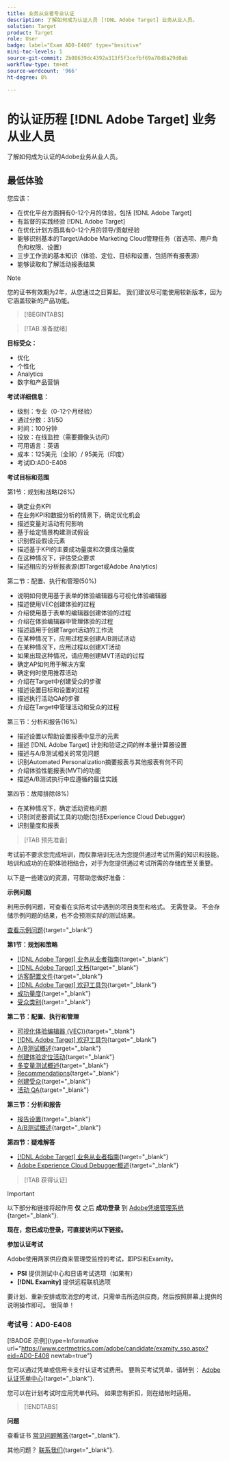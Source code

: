 ```yaml
---
title: 业务从业者专业认证
description: 了解如何成为认证人员 [!DNL Adobe Target] 业务从业人员。
solution: Target
product: Target
role: User
badge: label="Exam AD0-E408" type="besitive"
mini-toc-levels: 1
source-git-commit: 2b08639dc4392a313f5f3cefbf69a78d8a29d0ab
workflow-type: tm+mt
source-wordcount: '966'
ht-degree: 8%

---
```


# 的认证历程 [!DNL Adobe Target] 业务从业人员

了解如何成为认证的Adobe业务从业人员。

## 最低体验

您应该：

* 在优化平台方面拥有0-12个月的体验，包括 [!DNL Adobe Target]
* 有监督的实践经验 [!DNL Adobe Target]
* 在优化计划方面具有0-12个月的领导/贡献经验
* 能够识别基本的Target/Adobe Marketing Cloud管理任务（首选项、用户角色和权限、设置）
* 三步工作流的基本知识（体验、定位、目标和设置，包括所有报表源）
* 能够读取和了解活动报表结果

>[!NOTE]
>
>您的证书有效期为2年，从您通过之日算起。 我们建议尽可能使用较新版本，因为它涵盖较新的产品功能。

>[!BEGINTABS]

>[!TAB 准备就绪]

**目标受众：**

* 优化
* 个性化
* Analytics
* 数字和产品营销

**考试详细信息：**

* 级别：专业（0-12个月经验）
* 通过分数：31/50
* 时间：100分钟
* 投放：在线监控（需要摄像头访问）
* 可用语言：英语
* 成本：125美元（全球）/ 95美元（印度）
* 考试ID:AD0-E408

**考试目标和范围**

第1节：规划和战略(26%)

* 确定业务KPI
* 在业务KPI和数据分析的情景下，确定优化机会
* 描述变量对活动有何影响
* 基于给定情景构建测试假设
* 识别假设假设元素
* 描述基于KPI的主要成功量度和次要成功量度
* 在这种情况下，评估受众要求
* 描述相应的分析报表源(即Target或Adobe Analytics)

第二节：配置、执行和管理(50%)

* 说明如何使用基于表单的体验编辑器与可视化体验编辑器
* 描述使用VEC创建体验的过程
* 介绍使用基于表单的编辑器创建体验的过程
* 介绍在体验编辑器中管理体验的过程
* 描述适用于创建Target活动的工作流
* 在某种情况下，应用过程来创建A/B测试活动
* 在某种情况下，应用过程以创建XT活动
* 如果出现这种情况，请应用创建MVT活动的过程
* 确定AP如何用于解决方案
* 确定何时使用推荐活动
* 介绍在Target中创建受众的步骤
* 描述设置目标和设置的过程
* 描述执行活动QA的步骤
* 介绍在Target中管理活动和受众的过程

第三节：分析和报告(16%)

* 描述设置以帮助设置报表中显示的元素
* 描述 [!DNL Adobe Target] 计划和验证之间的样本量计算器设置
* 描述与A/B测试相关的常见问题
* 识别Automated Personalization摘要报表与其他报表有何不同
* 介绍体验性能报表(MVT)的功能
* 描述A/B测试执行中应遵循的最佳实践

第四节：故障排除(8%)

* 在某种情况下，确定活动资格问题
* 识别浏览器调试工具的功能(包括Experience Cloud Debugger)
* 识别量度和报表

>[!TAB 预先准备]

考试前不要求您完成培训，而仅靠培训无法为您提供通过考试所需的知识和技能。 培训和成功的在职体验相结合，对于为您提供通过考试所需的存储库至关重要。

以下是一些建议的资源，可帮助您做好准备：

**示例问题**

利用示例问题，可查看在实际考试中遇到的项目类型和格式。 无需登录。 不会存储示例问题的结果，也不会预测实际的测试结果。

[查看示例问题](https://scorpion.caveon.com/launchpad/ad0-e408-adobe-target-business-practitioner-professional-copy-5axknr){target="_blank"}

**第1节：规划和策略**

* [[!DNL Adobe Target] 业务从业者指南](https://experienceleague.adobe.com/docs/target/using/target-home.html?lang=en){target="_blank"}
* [[!DNL Adobe Target] 文档](https://experienceleague.adobe.com/docs/target.html?lang=en){target="_blank"}
* [访客配置文件](https://experienceleague.adobe.com/docs/target/using/audiences/visitor-profiles/visitor-profile.html?lang=zh-Hans){target="_blank"}
* [[!DNL Adobe Target] 欢迎工具包](https://experienceleague.adobe.com/docs/target/using/introduction/welcome/target-welcome-kit.html?lang=en){target="_blank"}
* [成功量度](https://experienceleague.adobe.com/docs/target/using/activities/success-metrics/success-metrics.html?lang=en){target="_blank"}
* [受众类别](https://experienceleague.adobe.com/docs/target/using/audiences/create-audiences/categories-audiences/target-rules.html?lang=en){target="_blank"}

**第二节：配置、执行和管理**

* [可视化体验编辑器 (VEC))](https://experienceleague.adobe.com/docs/target/using/experiences/vec/visual-experience-composer.html?lang=en){target="_blank"}
* [[!DNL Adobe Target] 欢迎工具包](https://experienceleague.adobe.com/docs/target/using/introduction/welcome/target-welcome-kit.html?lang=en){target="_blank"}
* [A/B测试概述](https://experienceleague.adobe.com/docs/target/using/activities/abtest/test-ab.html?lang=en){target="_blank"}
* [创建体验定位活动](https://experienceleague.adobe.com/docs/target/using/activities/experience-targeting/create-targeting/xt-create.html?lang=en){target="_blank"}
* [多变量测试概述](https://experienceleague.adobe.com/docs/target/using/activities/multivariate-test/multivariate-testing.html?lang=en){target="_blank"}
* [Recommendations](https://experienceleague.adobe.com/docs/target/using/recommendations/recommendations.html?lang=en){target="_blank"}
* [创建受众](https://experienceleague.adobe.com/docs/target/using/audiences/create-audiences/audiences.html?lang=zh-Hans){target="_blank"}
* [活动 QA](https://experienceleague.adobe.com/docs/target/using/activities/activity-qa/activity-qa.html?lang=en){target="_blank"}

**第三节：分析和报告**

* [报告设置](https://experienceleague.adobe.com/docs/target/using/reports/settings/report-settings.html?lang=en){target="_blank"}
* [A/B测试概述](https://experienceleague.adobe.com/docs/target/using/activities/abtest/test-ab.html?lang=en){target="_blank"}

**第四节：疑难解答**

* [[!DNL Adobe Target] 业务从业者指南](https://experienceleague.adobe.com/docs/target/using/target-home.html?lang=en){target="_blank"}
* [Adobe Experience Cloud Debugger概述](https://experienceleague.adobe.com/docs/debugger/using/experience-cloud-debugger.html?lang=en){target="_blank"}

>[!TAB 获得认证]

>[!IMPORTANT]
>
>以下部分和链接将起作用 **仅**  之后 **成功登录** 到 [Adobe凭据管理系统](http://www.certmetrics.com/adobe){target="_blank"}.

**现在，您已成功登录，可直接访问以下链接。**

**参加认证考试**

Adobe使用两家供应商来管理受监控的考试，即PSI和Examity。

* **PSI** 提供测试中心和日语考试选项（如果有）
* **[!DNL Examity]** 提供远程联机选项

要计划、重新安排或取消您的考试，只需单击所选供应商，然后按照屏幕上提供的说明操作即可。 很简单！

### 考试号：AD0-E408

[!BADGE 示例]{type=Informative url="https://www.certmetrics.com/adobe/candidate/examity_sso.aspx?eid=AD0-E408 newtab=true"}

您可以通过凭单或信用卡支付认证考试费用。 要购买考试凭单，请转到： [Adobe认证凭单中心](https://market.xvoucher.com/adobe/global){target="_blank"}.

您可以在计划考试时应用凭单代码。 如果您有折扣，则在结帐时适用。

>[!ENDTABS]

**问题**

查看证书 [常见问题解答](https://experienceleague.adobe.com/docs/certification/certification/faq.html?lang=en){target="_blank"}.

其他问题？ [联系我们](mailto:certif@adobe.com){target="_blank"}.
